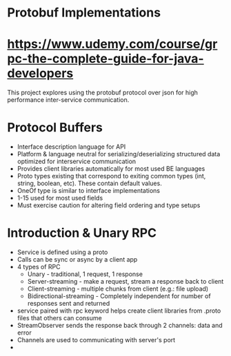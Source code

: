 # Protobuf Implementations

# https://www.udemy.com/course/grpc-the-complete-guide-for-java-developers 

This project explores using the protobuf protocol over json for high performance inter-service communication.
# Protocol Buffers
* Interface description language for API
* Platform & language neutral for serializing/deserializing structured data optimized for interservice communication
* Provides client libraries automatically for most used BE languages
* Proto types existing that correspond to exiting common types (int, string, boolean, etc). These contain default values.
* OneOf type is similar to interface implementations
* 1-15 used for most used fields
* Must exercise caution for altering field ordering and type setups

# Introduction & Unary RPC
* Service is defined using a proto
* Calls can be sync or async by a client app
* 4 types of RPC
  * Unary - traditional, 1 request, 1 response
  * Server-streaming - make a request, stream a response back to client
  * Client-streaming - multiple chunks from client (e.g.: file upload)
  * Bidirectional-streaming - Completely independent for number of responses sent and returned
* service paired with rpc keyword helps create client libraries from .proto files that others can consume
* StreamObserver sends the response back through 2 channels: data and error
* Channels are used to communicating with server's port
* 


